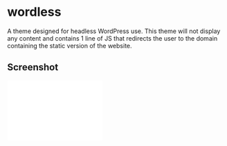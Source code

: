 wordless
==========

A theme designed for headless WordPress use. This theme will not display any content and contains 1 line of JS that redirects the user to the domain containing the static version of the website.

## Screenshot
![Screenshot](/screenshot.png?raw=true)